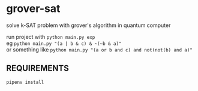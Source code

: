 # grover-sat
solve k-SAT problem with grover's algorithm in quantum computer

run project with `python main.py exp`<br />
eg `python main.py "(a | b & c) & ~(~b & a)"`<br />
or something like `python main.py "(a or b and c) and not(not(b) and a)"`

## REQUIREMENTS
`pipenv install`<br />
